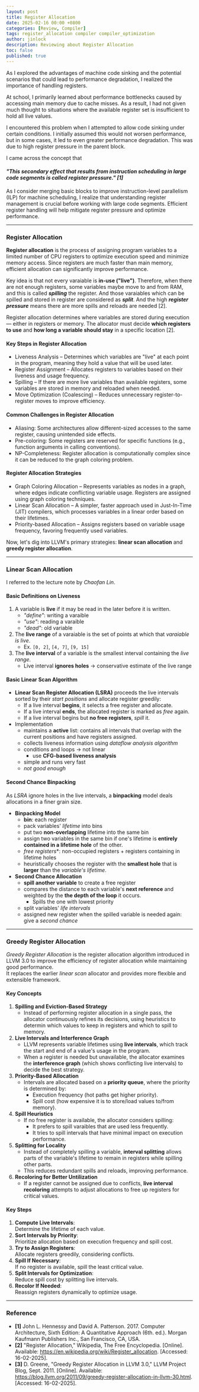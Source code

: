 ```yaml
---
layout: post
title: Register Allocation
date: 2025-02-16 00:00 +0800
categories: [Review, Compiler]
tags: register_allocation compiler compiler_optimization
author: jinlock
description: Reviewing about Register Allocation
toc: false
published: true
---
```


As I explored the advantages of machine code sinking and the potential scenarios that could lead to performance degradation, I realized the importance of handling registers.

At school, I primarily learned about performance bottlenecks caused by accessing main memory due to cache misses. As a result, I had not given much thought to situations where the available register set is insufficient to hold all live values.

I encountered this problem when I attempted to allow code sinking under certain conditions. I initially assumed this would not worsen performance, but in some cases, it led to even greater performance degradation. This was due to high register pressure in the parent block.

I came across the concept that 
#### *"This secondary effect that results from instruction scheduling in large code segments is called register pressure." [1]*
As I consider merging basic blocks to improve instruction-level parallelism (ILP) for machine scheduling, I realize that understanding register management is crucial before working with large code segments. Efficient register handling will help mitigate register pressure and optimize performance.

---

### **Register Allocation**
**Register allocation** is the process of assigning program variables to a limited number of CPU registers to optimize execution speed and minimize memory access. Since registers are much faster than main memory, efficient allocation can significantly improve performance.

Key idea is that not every varaiable is **in-use ("live")**. Therefore, when there are not enough registers, some variables maybe move to and from RAM, and this is called ***spilling*** the register. And those varaiables which can be spilled and stored in register are considered as ***split***. And the high ***register pressure*** means there are more spills and reloads are needed [2].

Register allocation determines where variables are stored during execution — either in registers or memory. The allocator must decide **which registers to use** and **how long a variable should stay** in a specific location [2].

#### **Key Steps in Register Allocation**
- Liveness Analysis – Determines which variables are "live" at each point in the program, meaning they hold a value that will be used later.
- Register Assignment – Allocates registers to variables based on their liveness and usage frequency.
- Spilling – If there are more live variables than available registers, some variables are stored in memory and reloaded when needed.
- Move Optimization (Coalescing) – Reduces unnecessary register-to-register moves to improve efficiency.

#### **Common Challenges in Register Allocation**
- Aliasing: Some architectures allow different-sized accesses to the same register, causing unintended side effects.
- Pre-coloring: Some registers are reserved for specific functions (e.g., function arguments in calling conventions).
- NP-Completeness: Register allocation is computationally complex since it can be reduced to the graph coloring problem.

#### **Register Allocation Strategies**
- Graph Coloring Allocation – Represents variables as nodes in a graph, where edges indicate conflicting variable usage. Registers are assigned using graph coloring techniques.
- Linear Scan Allocation – A simpler, faster approach used in Just-In-Time (JIT) compilers, which processes variables in a linear order based on their lifetimes.
- Priority-based Allocation – Assigns registers based on variable usage frequency, favoring frequently used variables.

Now, let's dig into LLVM's primary strategies: **linear scan allocation** and **greedy register allocation**.

---

### **Linear Scan Allocation**
I referred to the lecture note by *Chaofan Lin*.

#### **Basic Definitions on Liveness**
1. A variable is **live** if it may be read in the later before it is written.
    - *"define"*: writing a varaible
    - *"use"*: reading a varaible
    - *"dead"*: old variable
2. The **live range** of a varaiable is the set of points at which that *varaiable is live*.
    - Ex. `[0, 2]`, `[4, 7]`, `[9, 15]`
3. The **live interval** of a variable is the smallest interval containing the *live range*.
    - Live interval **ignores holes** -> conservative estimate of the live range

#### **Basic Linear Scan Algorithm**
- **Linear Scan Register Allocation (LSRA)** proceeds the live intervals sorted by their *start positions* and allocate register greedily:
    - If a live interval **begins**, it selects a free register and allocate.
    - If a live interval **ends**, the allocated register is marked as *free* again.
    - If a live interval begins but **no free registers**, *spill* it.
- Implementation
    - maintains a **active** list: contains all intervals that overlap with the current positions and have registers assigned.
    - collects liveness information using *dataflow analysis algorithm*
    - conditions and loops -> not linear
        - use **CFG-based liveness analysis**
    - simple and runs very fast
    - *not good enough*

#### **Second Chance Binpacking**
As *LSRA* ignore holes in the live intervals, a **binpacking** model deals allocations in a finer grain size.

- **Binpacking Model**
    - **bin**: each register
    - pack variables' *lifetime* into bins
    - put two **non-overlapping** lifetime into the same bin
    - assign two variables in the same bin if one's lifetime is **entirely contained in a lifetime hole** of the other.
    - *free registers**: non-occupied registers + registers containing in lifetime holes
    - heuristically chooses the register with the **smallest hole** that is **larger** than the *variable's lifetime*.
- **Second Chance Allocation**
    - **spill another variable** to create a free register
    - compares the distance to each variable's **next reference** and weighted by the **the depth of the loop** it occurs.
        - Spills the one with lowest priority
    - split variables' *life intervals*
    - assigned new register when the spilled variable is needed again: give a *second chance*

---

### **Greedy Register Allocation**
*Greedy Register Allocation* is the register allocation algorithm introduced in LLVM 3.0 to improve the efficiency of register allocation while maintaining good performance.  
It replaces the earlier *linear scan* allocator and provides more flexible and extensible framework.

#### **Key Concepts**
1. **Spilling and Eviction-Based Strategy**
    - Instead of performing register allocation in a single pass, the allocator continuously refines its decisions, using heuristics to determin which values to keep in registers and which to spill to memory.
2. **Live Intervals and Interference Graph**
    - LLVM represents variable lifetimes using **live intervals**, which track the start and end of a value's usage in the program.
    - When a register is needed but unavailable, the allocator examines the **interference graph** (which shows conflicting live intervals) to decide the best strategy.
3. **Priority-Based Allocation**
    - Intervals are allocated based on a **priority queue**, where the priority is determined by:
        - Execution frequency (hot paths get higher priority).
        - Spill cost (how expensive it is to store/load values to/from memory).
4. **Spill Heuristics**
    - If no free register is available, the allocator considers spilling:
        - It prefers to spill varaibles that are used less frequently.
        - It tries to spill intervals that have minimal impact on execution performance.
5. **Splitting for Locality**
    - Instead of completely spilling a variable, **interval splitting** allows parts of the variable's lifetime to remain in registers while spilling other parts.
    - This reduces redundant spills and reloads, improving performance.
6. **Recoloring for Better Untilization**
    - If a register cannot be assigned due to conflicts, **live interval recoloring** attempts to adjust allocations to free up registers for critical values.

#### **Key Steps**
1. **Compute Live Intervals**:  
    Determine the lifetime of each value.
2. **Sort Intervals by Priority**:  
    Prioritize allocation based on execution frequency and spill cost.
3. **Try to Assign Registers**:  
    Allocate registers greedily, considering conflicts.
4. **Spill If Necessary**:  
    If no register is available, spill the least critical value.
5. **Split Intervals for Optimization**:  
    Reduce spill cost by splitting live intervals.
6. **Recolor If Needed**:  
    Reassign registers dynamically to optimize usage.

---

### **Reference**
- **[1]** John L. Hennessy and David A. Patterson. 2017. Computer Architecture, Sixth Edition: A Quantitative Approach (6th. ed.). Morgan Kaufmann Publishers Inc., San Francisco, CA, USA.  
- **[2]** "Register Allocation," Wikipedia, The Free Encyclopedia. [Online]. Available: https://en.wikipedia.org/wiki/Register_allocation. [Accessed: 16-02-2025].  
- **[3]** D. Greene, "Greedy Register Allocation in LLVM 3.0," LLVM Project Blog, Sept. 2011. [Online]. Available: https://blog.llvm.org/2011/09/greedy-register-allocation-in-llvm-30.html. [Accessed: 16-02-2025].